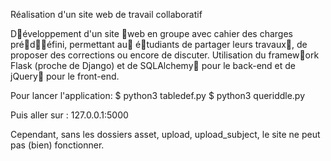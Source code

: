 Réalisation d'un site web de travail collaboratif

D􏰉éveloppement d'un site 􏰒web en groupe avec cahier des charges pré􏰉d􏰉􏰔éfini, permettant au􏰐 é􏰉tudiants de partager leurs travaux􏰐, de proposer des corrections ou encore de discuter. Utilisation du framew􏰒ork Flask (proche de Django) et de SQLAlchemy􏰏 pour le back-end et de jQuery􏰏 pour le front-end.

Pour lancer l'application:
$ python3 tabledef.py
$ python3 queriddle.py

Puis aller sur : 127.0.0.1:5000

Cependant, sans les dossiers asset, upload, upload_subject, le site ne peut pas (bien) fonctionner.
